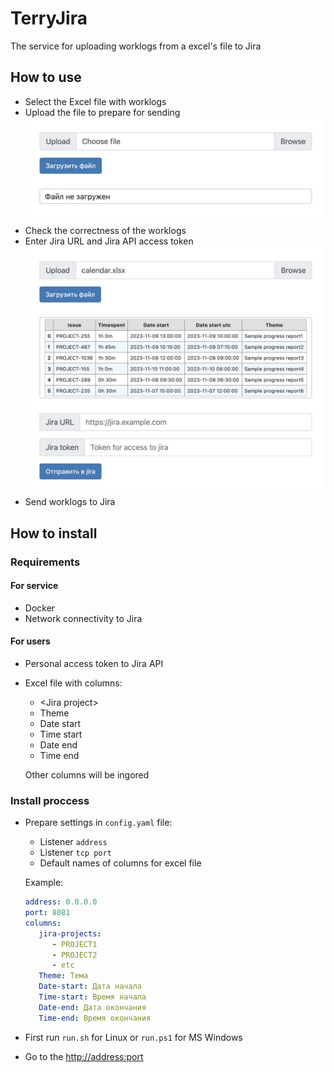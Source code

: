 # TerryJira
The service for uploading worklogs from a excel's file to Jira
## How to use
- Select the Excel file with worklogs
- Upload the file to prepare for sending
![alt text](images/1-start.jpg "Title")
- Check the correctness of the worklogs
- Enter Jira URL and Jira API access token
![alt text](images/2-end.jpg "Title")
- Send worklogs to Jira
## How to install
### Requirements
#### For service
- Docker
- Network connectivity to Jira
#### For users
- Personal access token to Jira API
- Excel file with columns:
    - \<Jira project\>
    - Theme
    - Date start
    - Time start
    - Date end
    - Time end
    
    Other columns will be ingored
  
### Install proccess
- Prepare settings in `config.yaml` file:
  - Listener `address`
  - Listener `tcp port`
  - Default names of columns for excel file

  Example:
  ```yaml 
  address: 0.0.0.0
  port: 8081
  columns:
     jira-projects:
        - PROJECT1
        - PROJECT2
        - etc
     Theme: Тема
     Date-start: Дата начала
     Time-start: Время начала
     Date-end: Дата окончания
     Time-end: Время окончания
  ```

- First run `run.sh` for Linux or `run.ps1` for MS Windows
- Go to the <http://address:port>
